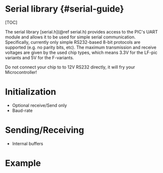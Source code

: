 Serial library                   {#serial-guide}
==============

[TOC]

The serial library [serial.h](@ref serial.h) provides access to the PIC's UART module and allows it to be used for simple serial communication. Specifically, currently only simple RS232-based 8-bit protocols are supported (e.g. no parity bits, etc). The maximum transmission and receive voltages are given by the used chip types, which means 3.3V for the LF-pic variants and 5V for the F-variants.

Do not connect your chip to to 12V RS232 directly, it will fry your Microcontroller!


# Initialization

- Optional receive/Send only
- Baud-rate


# Sending/Receiving

- Internal buffers


# Example